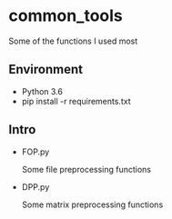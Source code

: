 # common_tools

  Some of the functions I used most
  
## Environment

* Python 3.6
* pip install -r requirements.txt

## Intro

* FOP.py
    
    Some file preprocessing functions

* DPP.py

    Some matrix preprocessing functions
